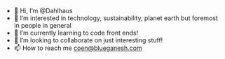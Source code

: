 - 👋 Hi, I’m @Dahlhaus
- 👀 I’m interested in technology, sustainability, planet earth but foremost in people in general 
- 🌱 I’m currently learning to code front ends!
- 💞️ I’m looking to collaborate on just interesting stuff!
- 📫 How to reach me coen@blueganesh.com

<!---
Dahlhaus/Dahlhaus is a ✨ special ✨ repository because its `README.md` (this file) appears on your GitHub profile.
You can click the Preview link to take a look at your changes.
--->
